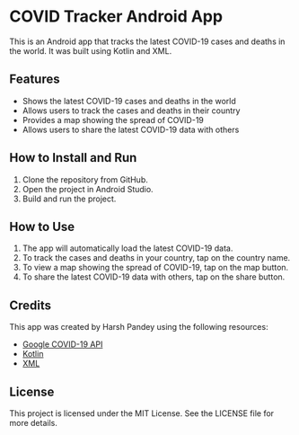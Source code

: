 # COVID Tracker Android App

This is an Android app that tracks the latest COVID-19 cases and deaths in the world. It was built using Kotlin and XML.

## Features

* Shows the latest COVID-19 cases and deaths in the world
* Allows users to track the cases and deaths in their country
* Provides a map showing the spread of COVID-19
* Allows users to share the latest COVID-19 data with others

## How to Install and Run

1. Clone the repository from GitHub.
2. Open the project in Android Studio.
3. Build and run the project.

## How to Use

1. The app will automatically load the latest COVID-19 data.
2. To track the cases and deaths in your country, tap on the country name.
3. To view a map showing the spread of COVID-19, tap on the map button.
4. To share the latest COVID-19 data with others, tap on the share button.

## Credits

This app was created by Harsh Pandey using the following resources:

* [Google COVID-19 API](https://developers.google.com/covid19-data/)
* [Kotlin](https://kotlinlang.org/)
* [XML](https://developer.android.com/guide/topics/ui/layout/xml)

## License

This project is licensed under the MIT License. See the LICENSE file for more details.
